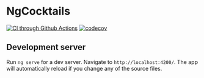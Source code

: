# NgCocktails

[![CI through Github Actions](https://github.com/Nosfistis/ng-cocktails/actions/workflows/ci.yml/badge.svg)](https://github.com/Nosfistis/ng-cocktails/actions/workflows/ci.yml)
[![codecov](https://codecov.io/gh/Nosfistis/ng-cocktails/branch/master/graph/badge.svg?token=IMRAK0ZTPJ)](https://codecov.io/gh/Nosfistis/ng-cocktails)

## Development server

Run `ng serve` for a dev server. Navigate to `http://localhost:4200/`. The app will automatically reload if you change any of the source files.
